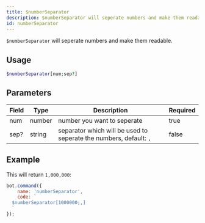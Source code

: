 ```yaml
---
title: $numberSeparator
description: $numberSeparator will seperate numbers and make them readable.
id: numberSeparator
---
```


`$numberSeparator` will seperate numbers and make them readable.

## Usage

```php
$numberSeparator[num;sep?]
```

## Parameters

| Field | Type   | Description                                                        | Required |
|-------|--------|--------------------------------------------------------------------|----------|
| num   | number | number you want to seperate                                        | true     |
| sep?  | string | separator which will be used to seperate the numbers, default: `,` | false    |

## Example

This will return `1,000,000`:

```javascript
bot.command({
    name: 'numberSeparator',
    code: `
  $numberSeparator[1000000;,]
  `
});
```
